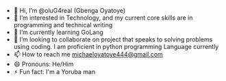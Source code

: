 - 👋 Hi, I’m @oluG4real (Gbenga Oyatoye)
- 👀 I’m interested in Technology, and my current core skills are in programming and technical writing
- 🌱 I’m currently learning GoLang
- 💞️ I’m looking to collaborate on project that speaks to solving problems using coding. I am proficient in python programming Language currently
- 📫 How to reach me michaeloyatoye444@gmail.com
- 😄 Pronouns: He/Him
- ⚡ Fun fact: I'm a Yoruba man

<!---
oluG4real/oluG4real is a ✨ special ✨ repository because its `README.md` (this file) appears on your GitHub profile.
You can click the Preview link to take a look at your changes.
--->
